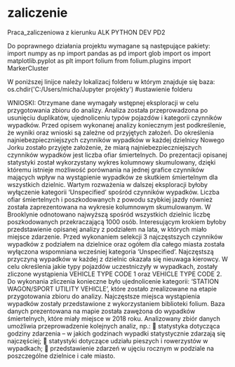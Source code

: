 # zaliczenie
Praca_zaliczeniowa z kierunku ALK PYTHON DEV PD2

Do poprawnego działania projektu wymagane są następujące pakiety:
import numpy as np
import pandas as pd
import glob
import os
import matplotlib.pyplot as plt
import folium
from folium.plugins import MarkerCluster

W poniższej linijce należy lokalizacj folderu w którym znajduje się baza:
os.chdir('C:/Users/micha/Jupyter projekty') #ustawienie folderu


WNIOSKI:
Otrzymane dane wymagały wstępnej eksploracji w celu przygotowania zbioru do analizy. Analiza została przeprowadzona po usunięciu duplikatów, ujednoliceniu typów pojazdów i kategorii czynników wypadków.
Przed opisem wykonanej analizy koniecznym jest podkreślenie, że wyniki oraz wnioski są zależne od przyjętych założeń.
Do określenia najniebezpieczniejszych czynników wypadków w każdej dzielnicy Nowego Jorku zostało przyjęte założenie, że miarą najniebezpieczniejszych czynników wypadków jest liczba ofiar śmiertelnych. Do prezentacji opisanej statystyki został wykorzystany wykres kolumnowy skumulowany, dzięki któremu istnieje możliwość porównania na jednej grafice czynników mających wpływ na wystąpienie wypadków ze skutkiem śmiertelnym dla wszystkich dzielnic. Wartym rozważenia w dalszej eksploracji byłoby wyłączenie kategorii ‘Unspecified’ spośród czynników wypadków.
Liczba ofiar śmiertelnych i poszkodowanych z powodu szybkiej jazdy również została zaprezentowana na wykresie kolumnowym skumulowanym. W Brooklynie odnotowano najwyższą spośród wszystkich dzielnic liczbę poszkodowanych przekraczającą 1000 osób. Interesującym krokiem byłoby przedstawienie opisanej analizy z podziałem na lata, w których miało miejsce zdarzenie.
Przed wykonaniem selekcji 3 najczęstszych czynników wypadków z podziałem na dzielnice oraz ogółem dla całego miasta została wyłączona wspomniana wcześniej kategoria ‘Unspecified’. Najczęstszą przyczyną wypadków w każdej z dzielnic okazała się nieuwaga kierowcy.
W celu określenia jakie typy pojazdów uczestniczyły w wypadkach, zostały zliczone wystąpienia VEHICLE TYPE CODE 1 oraz VEHICLE TYPE CODE 2. Do wykonania zliczenia konieczne było ujednolicenie kategorii: ‘STATION WAGON/SPORT UTILITY VEHICLE’, które zostało zrealizowane na etapie przygotowania zbioru do analizy.
Najczęstsze miejsca wystąpienia wypadków zostały przedstawione z wykorzystaniem biblioteki folium. Baza danych prezentowana na mapie została zawężona do wypadków śmiertelnych, które miały miejsce w 2018 roku. 
Analizowany zbiór danych umożliwia przeprowadzenie kolejnych analiz, np.:
	statystyka dotycząca godziny zdarzenia – w jakich godzinach wypadki statystycznie zdarzają się najczęściej;
	statystyki dotyczące udziału pieszych i rowerzystów w wypadkach;
	przedstawienie zdarzeń w ujęciu rocznym w podziale na poszczególne dzielnice i całe miasto.
